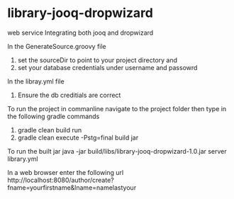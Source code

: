 library-jooq-dropwizard
=======================


web service Integrating both jooq and dropwizard

In the GenerateSource.groovy file 
  1. set the sourceDir to point to your project directory and 
  2. set your database credentials under username and passowrd

In the libray.yml file 
  1. Ensure the db creditials are correct


To run the project in commanline navigate to the project folder then type in the following gradle commands
  
  1. gradle clean build run 
  2. gradle clean execute -Pstg=final build jar

To run the built jar
  java -jar build/libs/library-jooq-dropwizard-1.0.jar server library.yml
  
In a web browser enter the following url
  http://localhost:8080/author/create?fname=yourfirstname&lname=namelastyour
